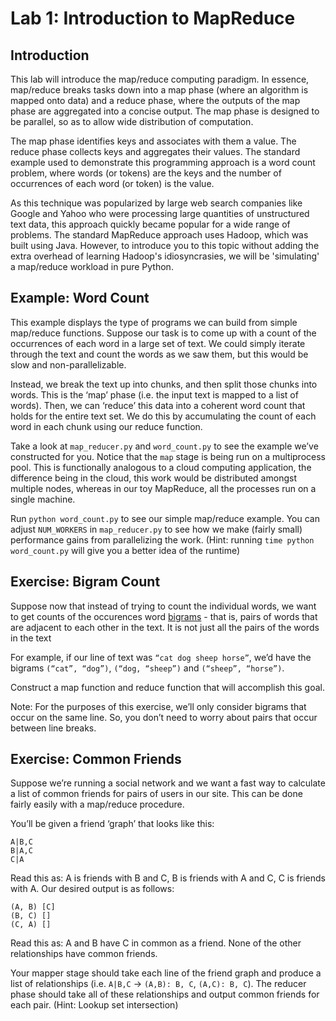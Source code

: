 # Lab 1: Introduction to MapReduce

## Introduction

This lab will introduce the map/reduce computing paradigm. In essence, map/reduce breaks tasks down into a map phase (where an algorithm is mapped onto data) and a reduce phase, where the outputs of the map phase are aggregated into a concise output. The map phase is designed to be parallel, so as to allow wide distribution of computation.

The map phase identifies keys and associates with them a value. The reduce phase collects keys and aggregates their values. The standard example used to demonstrate this programming approach is a word count problem, where words (or tokens) are the keys and the number of occurrences of each word (or token) is the value.

As this technique was popularized by large web search companies like Google and Yahoo who were processing large quantities of unstructured text data, this approach quickly became popular for a wide range of problems. The standard MapReduce approach uses Hadoop, which was built using Java. However, to introduce you to this topic without adding the extra overhead of learning Hadoop's idiosyncrasies, we will be 'simulating' a map/reduce workload in pure Python.

## Example: Word Count

This example displays the type of programs we can build from simple map/reduce functions. Suppose our task is to come up with a count of the occurrences of each word in a large set of text. We could simply iterate through the text and count the words as we saw them, but this would be slow and non-parallelizable.

Instead, we break the text up into chunks, and then split those chunks into words. This is the ‘map’ phase (i.e. the input text is mapped to a list of words). Then, we can ‘reduce’ this data into a coherent word count that holds for the entire text set. We do this by accumulating the count of each word in each chunk using our reduce function.

Take a look at `map_reducer.py` and `word_count.py` to see the example we’ve constructed for you. Notice that the `map` stage is being run on a multiprocess pool. This is functionally analogous to a cloud computing application, the difference being in the cloud, this work would be distributed amongst multiple nodes, whereas in our toy MapReduce, all the processes run on a single machine.

Run `python word_count.py` to see our simple map/reduce example. You can adjust `NUM_WORKERS` in `map_reducer.py` to see how we make (fairly small) performance gains from parallelizing the work. (Hint: running `time python word_count.py` will give you a better idea of the runtime)

## Exercise: Bigram Count

Suppose now that instead of trying to count the individual words, we want to get counts of the occurences word [bigrams](https://en.wikipedia.org/wiki/Bigram) - that is, pairs of words that are adjacent to each other in the text. It is not just all the pairs of the words in the text

For example, if our line of text was `“cat dog sheep horse”`, we’d have the bigrams `(“cat”, “dog”)`, `(“dog, “sheep”)` and `(“sheep”, “horse”)`.

Construct a map function and reduce function that will accomplish this goal.

Note: For the purposes of this exercise, we’ll only consider bigrams that occur on the same line. So, you don’t need to worry about pairs that occur between line breaks.

## Exercise: Common Friends

Suppose we’re running a social network and we want a fast way to calculate a list of common friends for pairs of users in our site. This can be done fairly easily with a map/reduce procedure.

You’ll be given a friend ‘graph’ that looks like this:

```
A|B,C
B|A,C
C|A
```

Read this as: A is friends with B and C, B is friends with A and C, C is friends with A. Our desired output is as follows:

```
(A, B) [C]
(B, C) []
(C, A) []
```
Read this as: A and B have C in common as a friend. None of the other relationships have common friends.

Your mapper stage should take each line of the friend graph and produce a list of relationships (i.e. `A|B,C` -> `(A,B): B, C`, `(A,C): B, C`). The reducer phase should take all of these relationships and output common friends for each pair. (Hint: Lookup set intersection)
